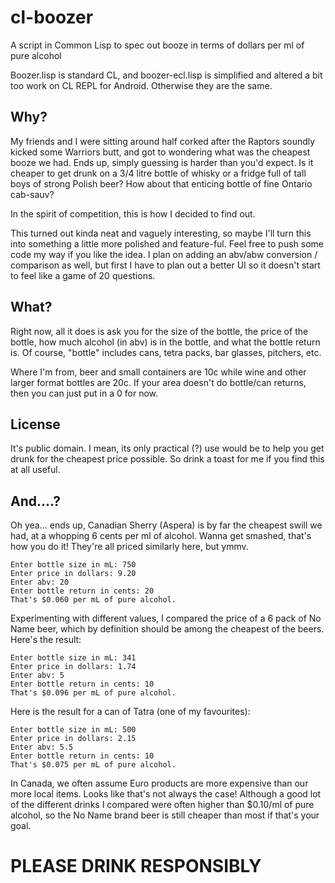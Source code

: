 # cl-boozer
A script in Common Lisp to spec out booze in terms of dollars per ml of pure alcohol

Boozer.lisp is standard CL, and boozer-ecl.lisp is simplified and altered a bit too work on CL REPL for Android. Otherwise they are the same. 

## Why?

My friends and I were sitting around half corked after the Raptors soundly kicked some Warriors butt, and got to wondering what was the cheapest booze we had. Ends up, simply guessing is harder than you'd expect. Is it cheaper to get drunk on a 3/4 litre bottle of whisky or a fridge full of tall boys of strong Polish beer? How about that enticing bottle of fine Ontario cab-sauv?

In the spirit of competition, this is how I decided to find out.

This turned out kinda neat and vaguely interesting, so maybe I'll turn this into something a little more polished and feature-ful. Feel free to push some code my way if you like the idea. I plan on adding an abv/abw conversion / comparison as well, but first I have to plan out a better UI so it doesn't start to feel like a game of 20 questions. 

## What?

Right now, all it does is ask you for the size of the bottle, the price of the bottle, how much alcohol (in abv) is in the bottle, and what the bottle return is. Of course, "bottle" includes cans, tetra packs, bar glasses, pitchers, etc. 

Where I'm from, beer and small containers are 10c while wine and other larger format bottles are 20c. If your area doesn't do bottle/can returns, then you can just put in a 0 for now.

## License

It's public domain. I mean, its only practical (?) use would be to help you get drunk for the cheapest price possible. So drink a toast for me if you find this at all useful.

## And....?

Oh yea... ends up, Canadian Sherry (Aspera) is by far the cheapest swill we had, at a whopping 6 cents per ml of alcohol. Wanna get smashed, that's how you do it! They're all priced similarly here, but ymmv.

```
Enter bottle size in mL: 750
Enter price in dollars: 9.20
Enter abv: 20
Enter bottle return in cents: 20
That's $0.060 per mL of pure alcohol.
```

Experimenting with different values, I compared the price of a 6 pack of No Name beer, which by definition should be among the cheapest of the beers. Here's the result:

```
Enter bottle size in mL: 341
Enter price in dollars: 1.74
Enter abv: 5
Enter bottle return in cents: 10
That's $0.096 per mL of pure alcohol.
```

Here is the result for a can of Tatra (one of my favourites):

```
Enter bottle size in mL: 500
Enter price in dollars: 2.15
Enter abv: 5.5
Enter bottle return in cents: 10
That's $0.075 per mL of pure alcohol.
```

In Canada, we often assume Euro products are more expensive than our more local items. Looks like that's not always the case! Although a good lot of the different drinks I compared were often higher than $0.10/ml of pure alcohol, so the No Name brand beer is still cheaper than most if that's your goal.

# PLEASE DRINK RESPONSIBLY

